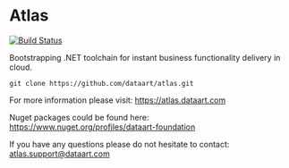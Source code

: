 # Atlas
[![Build Status](https://travis-ci.org/DataArt/Atlas.svg?branch=master)](https://travis-ci.org/DataArt/Atlas)

Bootstrapping .NET toolchain for instant business functionality delivery in cloud.

```
git clone https://github.com/dataart/atlas.git
```
For more information please visit: https://atlas.dataart.com

Nuget packages could be found here: https://www.nuget.org/profiles/dataart-foundation

If you have any questions please do not hesitate to contact: atlas.support@dataart.com
